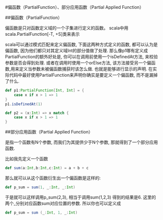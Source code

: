 #偏函数（PartialFunction）、部分应用函数（Partial Applied Function）

##偏函数（PartialFunction）

偏函数是只对函数定义域的一个子集进行定义的函数。 scala中用scala.PartialFunction[-T, +S]类来表示

scala可以通过模式匹配来定义偏函数, 下面这两种方式定义的函数, 都可以认为是偏函数, 因为他们都只对其定义域Int的部分值做了处理. 那么像p1哪有定义成PartialFunction的额外好处是, 你可以在调用前使用一个isDefinedAt方法, 来校验参数是否会得到处理.  或者在调用时使用一个orElse方法, 该方法接受另一个偏函数,用来定义当参数未被偏函数捕获时该怎么做. 也就是能够进行显示的声明. 在实际代码中最好使用PartialFunction来声明你确实是要定义一个偏函数, 而不是漏掉了什么.

```scala
def p1:PartialFunction[Int, Int] = {
    case x if x > 1 => 1
}
p1.isDefinedAt(1)

def p2 = (x:Int) => x match {
    case x if x > 1 => 1
}
```

##部分应用函数（Partial Applied Function）

是指一个函数有N个参数, 而我们为其提供少于N个参数, 那就得到了一个部分应用函数. 

比如我先定义一个函数
```scala
def sum(a:Int,b:Int,c:Int) = a + b + c
```
那么就可以从这个函数衍生出一个偏函数是这样的:
```scala
def p_sum = sum(1, _:Int, _:Int)
```
于是就可以这样调用p_sum(2,3), 相当于调用sum(1,2,3) 得到的结果是6. 这里的两个_分别对应函数sum对应位置的参数. 所以你也可以定义成
```scala
def p_sum = sum (_:Int, 1, _:Int)
```